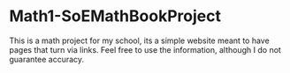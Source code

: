 # Math1-SoEMathBookProject
This is a math project for my school, its a simple website meant to have pages that turn via links. Feel free to use the information, although I do not guarantee accuracy.
